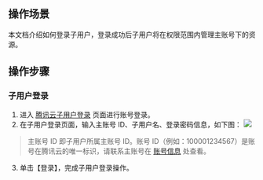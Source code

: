 ## 操作场景
本文档介绍如何登录子用户，登录成功后子用户将在权限范围内管理主账号下的资源。
## 操作步骤
### 子用户登录
1. 进入 [腾讯云子用户登录](https://intl.cloud.tencent.com/login/subAccount) 页面进行账号登录。
2. 在子用户登录页面，输入主账号 ID、子用户名、登录密码信息，如下图：
![](https://main.qcloudimg.com/raw/11b8f009ab9b5f81bcc1cdf124eff89b.png)
>主账号 ID 即子用户所属主账号 ID。账号 ID（例如：100001234567）是账号在腾讯云的唯一标识，请联系主账号在 [账号信息](https://console.cloud.tencent.com/developer) 处查看。
3. 单击【登录】，完成子用户登录操作。

